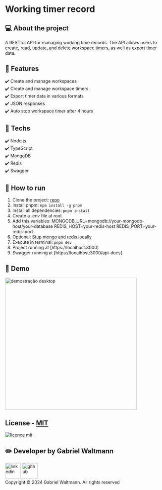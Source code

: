 # Working timer record

## 💻 About the project

A RESTful API for managing working time records. The API allows users to create, read, update, and delete workspace timers, as well as export timer data.

## 🔨 Features

✔️ Create and manage workspaces <br>
✔️ Create and manage workspace timers <br>
✔️ Export timer data in various formats <br>
✔️ JSON responses <br>
✔️ Auto stop workspace timer after 4 hours <br>

## 🔧 Techs

✔️ Node.js <br>
✔️ TypeScript <br>
✔️ MongoDB<br>
✔️ Redis<br>
✔️ Swagger<br>

## 🚀 How to run

1. Clone the project: [repo](https://github.com/gabriel-waltmann/working-timer-record.git)
2. Install pnpm: `npm install -g pnpm`
3. Install all dependencies: `pnpm install`
4. Create a .env file at root
5. Add this variables:
   MONGODB_URL=mongodb://your-mongodb-host/your-database
   REDIS_HOST=your-redis-host
   REDIS_PORT=your-redis-port
6. Optional: [Stup mongo and redis locally](./docs/docker-setup.md)
7. Execute in terminal: `pnpm dev`
8. Project running at [https://localhost:3000]
9. Swagger running at [https://localhost:3000/api-docs]

## 📸 Demo

<img src="./public/README/demo.png" alt="demostração desktop" height="425" align="center">

## License - [MIT](./LICENSE)

[![licence mit](https://img.shields.io/badge/licence-MIT-blue.svg)](./LICENSE)

## ✏️ Developer by Gabriel Waltmann

[<img src="https://img.icons8.com/color/512/linkedin-2.png" alt="linkedin" height="50"></a>](https://www.linkedin.com/in/gabrielwaltmann/)
[<img src="https://avatars.githubusercontent.com/u/9919?v=4" alt="github" height="50">](https://github.com/gabrielwaltmann)
<br/>
Copyright © 2024 Gabriel Waltmann. All rights reserved
